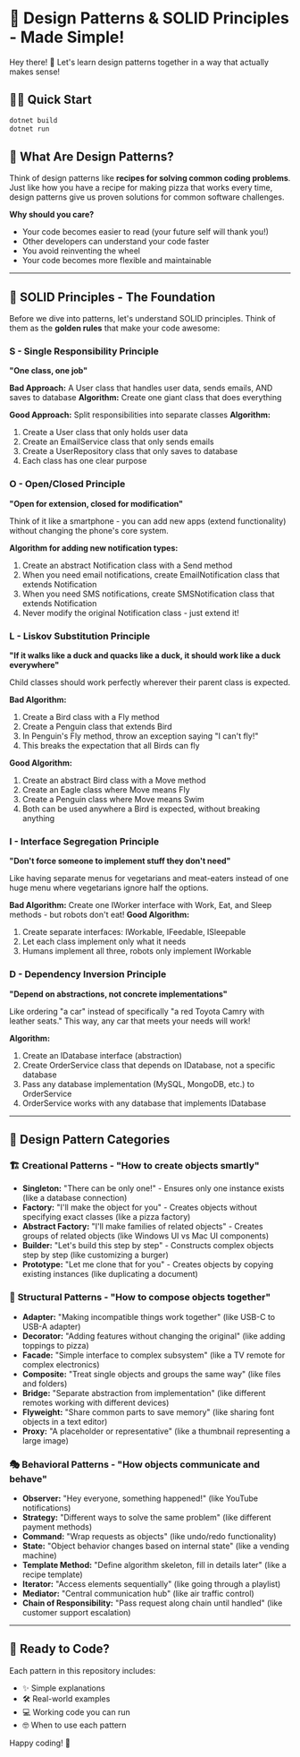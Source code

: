 # 🎯 Design Patterns & SOLID Principles - Made Simple!

Hey there! 👋 Let's learn design patterns together in a way that actually makes sense!

## 🏃‍♂️ Quick Start
```bash
dotnet build
dotnet run
```

## 🤔 What Are Design Patterns?

Think of design patterns like **recipes for solving common coding problems**. Just like how you have a recipe for making pizza that works every time, design patterns give us proven solutions for common software challenges.

**Why should you care?**
- Your code becomes easier to read (your future self will thank you!)
- Other developers can understand your code faster
- You avoid reinventing the wheel
- Your code becomes more flexible and maintainable

---

## 🧱 SOLID Principles - The Foundation

Before we dive into patterns, let's understand SOLID principles. Think of them as the **golden rules** that make your code awesome:

### **S** - Single Responsibility Principle
**"One class, one job"** 

**Bad Approach:** A User class that handles user data, sends emails, AND saves to database
**Algorithm:** Create one giant class that does everything

**Good Approach:** Split responsibilities into separate classes
**Algorithm:** 
1. Create a User class that only holds user data
2. Create an EmailService class that only sends emails  
3. Create a UserRepository class that only saves to database
4. Each class has one clear purpose

### **O** - Open/Closed Principle
**"Open for extension, closed for modification"**

Think of it like a smartphone - you can add new apps (extend functionality) without changing the phone's core system.

**Algorithm for adding new notification types:**
1. Create an abstract Notification class with a Send method
2. When you need email notifications, create EmailNotification class that extends Notification
3. When you need SMS notifications, create SMSNotification class that extends Notification  
4. Never modify the original Notification class - just extend it!

### **L** - Liskov Substitution Principle  
**"If it walks like a duck and quacks like a duck, it should work like a duck everywhere"**

Child classes should work perfectly wherever their parent class is expected.

**Bad Algorithm:** 
1. Create a Bird class with a Fly method
2. Create a Penguin class that extends Bird
3. In Penguin's Fly method, throw an exception saying "I can't fly!" 
4. This breaks the expectation that all Birds can fly

**Good Algorithm:**
1. Create an abstract Bird class with a Move method
2. Create an Eagle class where Move means Fly
3. Create a Penguin class where Move means Swim
4. Both can be used anywhere a Bird is expected, without breaking anything

### **I** - Interface Segregation Principle
**"Don't force someone to implement stuff they don't need"**

Like having separate menus for vegetarians and meat-eaters instead of one huge menu where vegetarians ignore half the options.

**Bad Algorithm:** Create one IWorker interface with Work, Eat, and Sleep methods - but robots don't eat!
**Good Algorithm:** 
1. Create separate interfaces: IWorkable, IFeedable, ISleepable
2. Let each class implement only what it needs
3. Humans implement all three, robots only implement IWorkable

### **D** - Dependency Inversion Principle
**"Depend on abstractions, not concrete implementations"**

Like ordering "a car" instead of specifically "a red Toyota Camry with leather seats." This way, any car that meets your needs will work!

**Algorithm:**
1. Create an IDatabase interface (abstraction)
2. Create OrderService class that depends on IDatabase, not a specific database
3. Pass any database implementation (MySQL, MongoDB, etc.) to OrderService
4. OrderService works with any database that implements IDatabase

---

## 🎨 Design Pattern Categories

### 🏗️ **Creational Patterns** - "How to create objects smartly"
- **Singleton:** "There can be only one!" - Ensures only one instance exists (like a database connection)
- **Factory:** "I'll make the object for you" - Creates objects without specifying exact classes (like a pizza factory)
- **Abstract Factory:** "I'll make families of related objects" - Creates groups of related objects (like Windows UI vs Mac UI components)
- **Builder:** "Let's build this step by step" - Constructs complex objects step by step (like customizing a burger)
- **Prototype:** "Let me clone that for you" - Creates objects by copying existing instances (like duplicating a document)

### 🔧 **Structural Patterns** - "How to compose objects together"  
- **Adapter:** "Making incompatible things work together" (like USB-C to USB-A adapter)
- **Decorator:** "Adding features without changing the original" (like adding toppings to pizza)
- **Facade:** "Simple interface to complex subsystem" (like a TV remote for complex electronics)
- **Composite:** "Treat single objects and groups the same way" (like files and folders)
- **Bridge:** "Separate abstraction from implementation" (like different remotes working with different devices)
- **Flyweight:** "Share common parts to save memory" (like sharing font objects in a text editor)
- **Proxy:** "A placeholder or representative" (like a thumbnail representing a large image)

### 🎭 **Behavioral Patterns** - "How objects communicate and behave"
- **Observer:** "Hey everyone, something happened!" (like YouTube notifications)
- **Strategy:** "Different ways to solve the same problem" (like different payment methods)
- **Command:** "Wrap requests as objects" (like undo/redo functionality)
- **State:** "Object behavior changes based on internal state" (like a vending machine)
- **Template Method:** "Define algorithm skeleton, fill in details later" (like a recipe template)
- **Iterator:** "Access elements sequentially" (like going through a playlist)
- **Mediator:** "Central communication hub" (like air traffic control)
- **Chain of Responsibility:** "Pass request along chain until handled" (like customer support escalation)

---

## 🚀 Ready to Code?

Each pattern in this repository includes:
- ✨ Simple explanations
- 🛠️ Real-world examples  
- 💻 Working code you can run
- 🤓 When to use each pattern

Happy coding! 🎉

